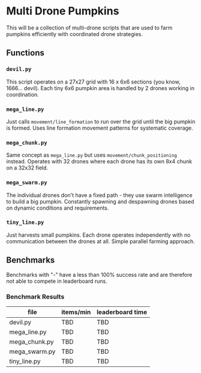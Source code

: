 # Multi Drone Pumpkins
This will be a collection of multi-drone scripts that are used to farm pumpkins efficiently with coordinated drone strategies.

## Functions

### `devil.py`
This script operates on a 27x27 grid with 16 x 6x6 sections (you know, 1666... devil). Each tiny 6x6 pumpkin area is handled by 2 drones working in coordination.

### `mega_line.py`
Just calls `movement/line_formation` to run over the grid until the big pumpkin is formed. Uses line formation movement patterns for systematic coverage.

### `mega_chunk.py`
Same concept as `mega_line.py` but uses `movement/chunk_positioning` instead. Operates with 32 drones where each drone has its own 8x4 chunk on a 32x32 field.

### `mega_swarm.py`
The individual drones don't have a fixed path - they use swarm intelligence to build a big pumpkin. Constantly spawning and despawning drones based on dynamic conditions and requirements.

### `tiny_line.py`
Just harvests small pumpkins. Each drone operates independently with no communication between the drones at all. Simple parallel farming approach.

## Benchmarks
Benchmarks with "-" have a less than 100% success rate and are therefore not able to compete in leaderboard runs.

### Benchmark Results
| file         | items/min | leaderboard time |
| -----------  | --------- | ---------------- |
| devil.py     |       TBD |              TBD |
| mega_line.py |       TBD |              TBD |
| mega_chunk.py|       TBD |              TBD |
| mega_swarm.py|       TBD |              TBD |
| tiny_line.py |       TBD |              TBD |
